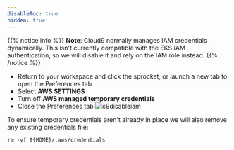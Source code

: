 ```yaml
---
disableToc: true
hidden: true
---
```


{{% notice info %}}
**Note**: Cloud9 normally manages IAM credentials dynamically. This isn't currently compatible with the EKS IAM authentication, so we will disable it and rely on the IAM role instead.
{{% /notice %}}

- Return to your workspace and click the sprocket, or launch a new tab to open the Preferences tab
- Select **AWS SETTINGS**
- Turn off **AWS managed temporary credentials**
- Close the Preferences tab
![c9disableiam](/images/prerequisites/c9disableiam.png)

To ensure temporary credentials aren't already in place we will also remove
any existing credentials file:
```
rm -vf ${HOME}/.aws/credentials
```
